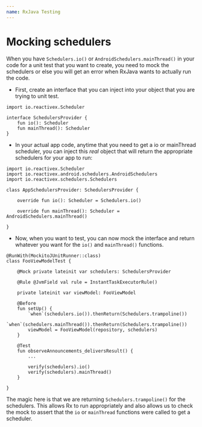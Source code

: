 ```yaml
---
name: RxJava Testing
---
```


# Mocking schedulers 

When you have `Schedulers.io()` or `AndroidSchedulers.mainThread()` in your code for a unit test that you want to create, you need to mock the schedulers or else you will get an error when RxJava wants to actually run the code. 

* First, create an interface that you can inject into your object that you are trying to unit test. 

```
import io.reactivex.Scheduler

interface SchedulersProvider {
    fun io(): Scheduler
    fun mainThread(): Scheduler
}
```

* In your actual app code, anytime that you need to get a io or mainThread scheduler, you can inject this *real* object that will return the appropriate schedulers for your app to run: 

```
import io.reactivex.Scheduler
import io.reactivex.android.schedulers.AndroidSchedulers
import io.reactivex.schedulers.Schedulers

class AppSchedulersProvider: SchedulersProvider {

    override fun io(): Scheduler = Schedulers.io()

    override fun mainThread(): Scheduler = AndroidSchedulers.mainThread()

}
```

* Now, when you want to test, you can now mock the interface and return whatever you want for the `io()` and `mainThread()` functions. 

```
@RunWith(MockitoJUnitRunner::class)
class FooViewModelTest {

    @Mock private lateinit var schedulers: SchedulersProvider

    @Rule @JvmField val rule = InstantTaskExecutorRule()

    private lateinit var viewModel: FooViewModel

    @Before
    fun setUp() {
        `when`(schedulers.io()).thenReturn(Schedulers.trampoline())
        `when`(schedulers.mainThread()).thenReturn(Schedulers.trampoline())
        viewModel = FooViewModel(repository, schedulers)
    }

    @Test
    fun observeAnnouncements_deliversResult() {
        ...

        verify(schedulers).io()
        verify(schedulers).mainThread()
    }

}
```

The magic here is that we are returning `Schedulers.trampoline()` for the schedulers. This allows Rx to run appropriately and also allows us to check the mock to assert that the `io` or `mainThread` functions were called to get a scheduler. 